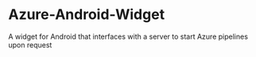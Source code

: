 # Azure-Android-Widget
A widget for Android that interfaces with a server to start Azure pipelines upon request
